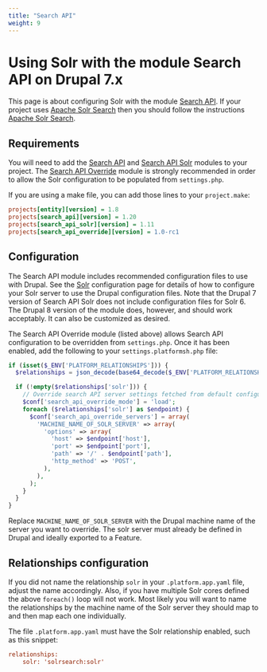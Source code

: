 ```yaml
---
title: "Search API"
weight: 9
---
```


# Using Solr with the module Search API on Drupal 7.x

This page is about configuring Solr with the module [Search API](https://www.drupal.org/project/search_api). If your project uses [Apache Solr Search](https://www.drupal.org/project/apachesolr) then you should follow the instructions [Apache Solr Search](apachesolr-module.md).

## Requirements
You will need to add the [Search API](https://www.drupal.org/project/search_api) and [Search API
Solr](https://www.drupal.org/project/search_api_solr) modules to your project. The [Search API Override](https://www.drupal.org/project/search_api_override) module is strongly recommended in order to allow the Solr configuration to be populated from `settings.php`.

If you are using a make file, you can add those lines to your
`project.make`:

```ini
projects[entity][version] = 1.8
projects[search_api][version] = 1.20
projects[search_api_solr][version] = 1.11
projects[search_api_override][version] = 1.0-rc1
```

## Configuration

The Search API module includes recommended configuration files to use with Drupal.  See the [Solr](/configuration/services/solr.md) configuration page for details of how to configure your Solr server to use the Drupal configuration files.  Note that the Drupal 7 version of Search API Solr does not include configuration files for Solr 6.  The Drupal 8 version of the module does, however, and should work acceptably.  It can also be customized as desired.

The Search API Override module (listed above) allows Search API configuration to be overridden from `settings.php`.  Once it has been enabled, add the following to your `settings.platformsh.php` file:

```php
if (isset($_ENV['PLATFORM_RELATIONSHIPS'])) {
  $relationships = json_decode(base64_decode($_ENV['PLATFORM_RELATIONSHIPS']), TRUE);

  if (!empty($relationships['solr'])) {
    // Override search API server settings fetched from default configuration.
    $conf['search_api_override_mode'] = 'load';
    foreach ($relationships['solr'] as $endpoint) {
      $conf['search_api_override_servers'] = array(
        'MACHINE_NAME_OF_SOLR_SERVER' => array(
          'options' => array(
            'host' => $endpoint['host'],
            'port' => $endpoint['port'],
            'path' => '/' . $endpoint['path'],
            'http_method' => 'POST',
          ),
        ),
      );
    }
  }
}
```

Replace `MACHINE_NAME_OF_SOLR_SERVER` with the Drupal machine name of the server you want to override.  The solr server must already be defined in Drupal and ideally exported to a Feature.

## Relationships configuration

If you did not name the relationship `solr` in your `.platform.app.yaml` file, adjust the name accordingly.  Also, if you have multiple Solr cores defined the above `foreach()` loop will not work.  Most likely you will want to name the relationships by the machine name of the Solr server they should map to and then map each one individually.

The file `.platform.app.yaml` must have the Solr relationship enabled, such as this snippet:

```ini
relationships:
    solr: 'solrsearch:solr'
```
